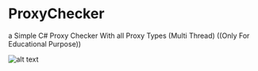 # ProxyChecker
a Simple C# Proxy Checker With all Proxy Types (Multi Thread) ((Only For Educational Purpose))


![alt text](https://github.com/Offensive-Cyber/ProxyChecker/Pic.PNG)
